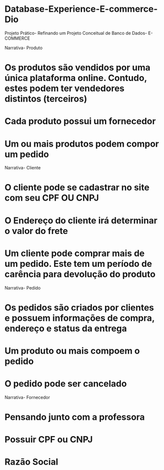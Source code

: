 # Database-Experience-E-commerce-Dio
Projeto Prático- Refinando um Projeto Conceitual de Banco de Dados- E-COMMERCE






Narrativa- Produto

# Os produtos são vendidos por uma única plataforma online. Contudo, estes podem ter vendedores distintos (terceiros)

# Cada produto possui um fornecedor

# Um ou mais produtos podem compor um pedido


Narrativa- Cliente

# O cliente pode se cadastrar no site com seu CPF OU CNPJ

# O Endereço do cliente irá determinar o valor do frete

# Um cliente pode comprar mais de um pedido. Este tem um período de carência para devolução do produto


Narrativa- Pedido

# Os pedidos são criados por clientes e possuem informações de compra, endereço e status da entrega

# Um produto ou mais compoem o pedido

# O pedido pode ser cancelado


Narrativa- Fornecedor

# Pensando junto com a professora

# Possuir CPF ou CNPJ

# Razão Social
